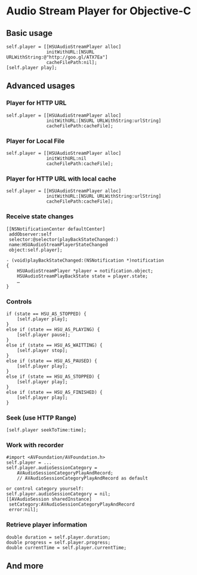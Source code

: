 # Audio Stream Player for Objective-C
## Basic usage
    self.player = [[HSUAudioStreamPlayer alloc]
                   initWithURL:[NSURL URLWithString:@"http://goo.gl/ATX7Ea"]
                   cacheFilePath:nil];
	[self.player play];

## Advanced usages

### Player for HTTP URL
    self.player = [[HSUAudioStreamPlayer alloc]
                   initWithURL:[NSURL URLWithString:urlString]
                   cacheFilePath:cacheFile];

### Player for Local File
    self.player = [[HSUAudioStreamPlayer alloc]
                   initWithURL:nil
                   cacheFilePath:cacheFile];

### Player for HTTP URL with local cache
    self.player = [[HSUAudioStreamPlayer alloc]
                   initWithURL:[NSURL URLWithString:urlString]
                   cacheFilePath:cacheFile];

### Receive state changes
    [[NSNotificationCenter defaultCenter]
     addObserver:self
     selector:@selector(playBackStateChanged:)
     name:HSUAudioStreamPlayerStateChanged
     object:self.player];

	- (void)playBackStateChanged:(NSNotification *)notification
	{
    	HSUAudioStreamPlayer *player = notification.object;
	    HSUAudioStreamPlayBackState state = player.state;
	    …
	}
### Controls
    if (state == HSU_AS_STOPPED) {
        [self.player play];
    }
    else if (state == HSU_AS_PLAYING) {
        [self.player pause];
    }
    else if (state == HSU_AS_WAITTING) {
        [self.player stop];
    }
    else if (state == HSU_AS_PAUSED) {
        [self.player play];
    }
    else if (state == HSU_AS_STOPPED) {
        [self.player play];
    }
    else if (state == HSU_AS_FINISHED) {
        [self.player play];
    }
### Seek (use HTTP Range)
    [self.player seekToTime:time];

### Work with recorder
	#import <AVFoundation/AVFoundation.h>
	self.player = ...
    self.player.audioSessionCategory = 
    	AVAudioSessionCategoryPlayAndRecord;
    	// AVAudioSessionCategoryPlayAndRecord as default
    	
	or control category yourself:
    self.player.audioSessionCategory = nil;
    [[AVAudioSession sharedInstance]
     setCategory:AVAudioSessionCategoryPlayAndRecord
     error:nil];


### Retrieve player information
	double duration = self.player.duration;
    double progress = self.player.progress;
	double currentTime = self.player.currentTime;

## And more

